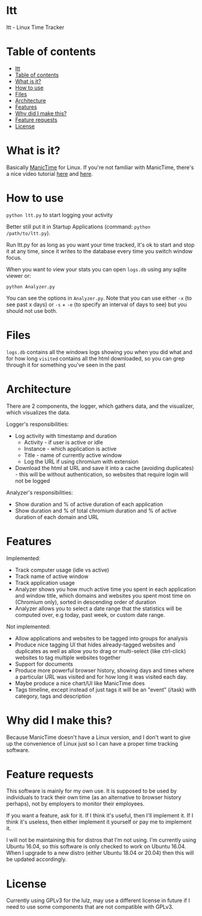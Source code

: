 # ltt
ltt - Linux Time Tracker 

# Table of contents
- [ltt](#ltt)
- [Table of contents](#table-of-contents)
- [What is it?](#what-is-it)
- [How to use](#how-to-use)
- [Files](#files)
- [Architecture](#architecture)
- [Features](#features)
- [Why did I make this?](#why-did-i-make-this)
- [Feature requests](#feature-requests)
- [License](#license)

# What is it?

Basically [ManicTime](https://www.manictime.com) for Linux. If you're not familiar with ManicTime, there's a nice video tutorial [here](https://www.youtube.com/watch?v=3lBCzW9P5mY) and [here](https://www.youtube.com/watch?v=A-Wp24Lr37k).

# How to use

`python ltt.py` to start logging your activity

Better still put it in Startup Applications (command: `python /path/to/ltt.py`). 

Run ltt.py for as long as you want your time tracked, it's ok to start and stop it at any time, since it writes to the database every time you switch window focus. 

When you want to view your stats you can open `logs.db` using any sqlite viewer or:

`python Analyzer.py`

You can see the options in `Analyzer.py`. Note that you can use either `-x` (to see past x days) or `-s` + `-e` (to specify an interval of days to see) but you should not use both. 

# Files

`logs.db` contains all the windows logs showing you when you did what and for how long
`visited` contains all the html downloaded, so you can grep through it for something you've seen in the past

# Architecture

There are 2 components, the logger, which gathers data, and the visualizer, which visualizes the data. 

Logger's responsibilities:

- Log activity with timestamp and duration
    - Activity - if user is active or idle 
    - Instance - which application is active
    - Title - name of currently active window
    - Log the URL if using chromium with extension
- Download the html at URL and save it into a cache (avoiding duplicates) - this will be without authentication, so websites that require login will not be logged

Analyzer's responsibilities: 

- Show duration and % of active duration of each application
- Show duration and % of total chromium duration and % of active duration of each domain and URL

# Features 

Implemented:

- Track computer usage (idle vs active)
- Track name of active window
- Track application usage
- Analyzer shows you how much active time you spent in each application and window title, which domains and websites you spent most time on (Chromium only), sorted in descending order of duration
- Analyzer allows you to select a date range that the statistics will be computed over, e.g today, past week, or custom date range. 

Not implemented:

- Allow applications and websites to be tagged into groups for analysis
- Produce nice tagging UI that hides already-tagged websites and duplicates as well as allow you to drag or multi-select (like ctrl-click) websites to tag multiple websites together
- Support for documents
- Produce more powerful browser history, showing days and times where a particular URL was visited and for how long it was visited each day. 
- Maybe produce a nice chart/UI like ManicTime does
- Tags timeline, except instead of just tags it will be an "event" (/task) with category, tags and description


# Why did I make this? 

Because ManicTime doesn't have a Linux version, and I don't want to give up the convenience of Linux just so I can have a proper time tracking software. 

# Feature requests

This software is mainly for my own use. It is supposed to be used by individuals to track their own time (as an alternative to browser history perhaps), not by employers to monitor their employees.  

If you want a feature, ask for it. If I think it's useful, then I'll implement it. If I think it's useless, then either implement it yourself or pay me to implement it. 

I will not be maintaining this for distros that I'm not using. I'm currently using Ubuntu 16.04, so this software is only checked to work on Ubuntu 16.04. When I upgrade to a new distro (either Ubuntu 18.04 or 20.04) then this will be updated accordingly. 

# License

Currently using GPLv3 for the lulz, may use a different license in future if I need to use some components that are not compatible with GPLv3. 
